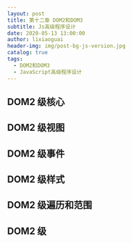 ```yaml
---
layout: post
title: 第十二章 DOM2和DOM3
subtitle: Js高级程序设计
date: 2020-05-13 13:00:00
author: lixiaoguai
header-img: img/post-bg-js-version.jpg
catalog: true
tags:
  - DOM2和DOM3
  - JavaScript高级程序设计
---
```


## DOM2 级核心

## DOM2 级视图

## DOM2 级事件

## DOM2 级样式

## DOM2 级遍历和范围

## DOM2 级
